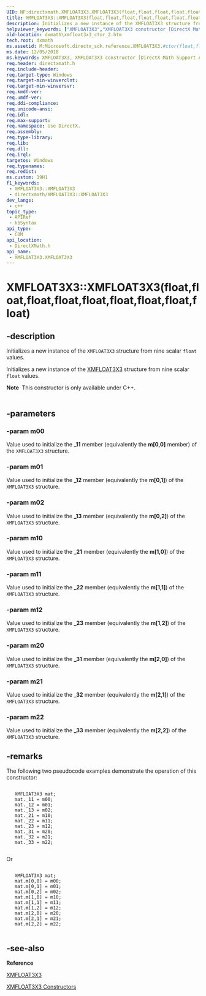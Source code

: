 ```yaml
---
UID: NF:directxmath.XMFLOAT3X3.XMFLOAT3X3(float,float,float,float,float,float,float,float,float)
title: XMFLOAT3X3::XMFLOAT3X3(float,float,float,float,float,float,float,float,float) (directxmath.h)
description: Initializes a new instance of the XMFLOAT3X3 structure from nine scalar float values.
helpviewer_keywords: ["XMFLOAT3X3","XMFLOAT3X3 constructor [DirectX Math Support APIs]","XMFLOAT3X3 constructor [DirectX Math Support APIs]","XMFLOAT3X3 structure","XMFLOAT3X3 structure [DirectX Math Support APIs]","XMFLOAT3X3 constructor","XMFLOAT3X3.XMFLOAT3X3","XMFLOAT3X3.XMFLOAT3X3(float","float","float","float","float","float","float","float","float)","XMFLOAT3X3::XMFLOAT3X3","XMFLOAT3X3::XMFLOAT3X3(float","float","float","float","float","float","float","float","float)","dxmath.xmfloat3x3_ctor_2"]
old-location: dxmath\xmfloat3x3_ctor_2.htm
tech.root: dxmath
ms.assetid: M:Microsoft.directx_sdk.reference.XMFLOAT3X3.#ctor(float,float,float,float,float,float,float,float,float)
ms.date: 12/05/2018
ms.keywords: XMFLOAT3X3, XMFLOAT3X3 constructor [DirectX Math Support APIs], XMFLOAT3X3 constructor [DirectX Math Support APIs],XMFLOAT3X3 structure, XMFLOAT3X3 structure [DirectX Math Support APIs],XMFLOAT3X3 constructor, XMFLOAT3X3.XMFLOAT3X3, XMFLOAT3X3.XMFLOAT3X3(float,float,float,float,float,float,float,float,float), XMFLOAT3X3::XMFLOAT3X3, XMFLOAT3X3::XMFLOAT3X3(float,float,float,float,float,float,float,float,float), dxmath.xmfloat3x3_ctor_2
req.header: directxmath.h
req.include-header: 
req.target-type: Windows
req.target-min-winverclnt: 
req.target-min-winversvr: 
req.kmdf-ver: 
req.umdf-ver: 
req.ddi-compliance: 
req.unicode-ansi: 
req.idl: 
req.max-support: 
req.namespace: Use DirectX.
req.assembly: 
req.type-library: 
req.lib: 
req.dll: 
req.irql: 
targetos: Windows
req.typenames: 
req.redist: 
ms.custom: 19H1
f1_keywords:
 - XMFLOAT3X3::XMFLOAT3X3
 - directxmath/XMFLOAT3X3::XMFLOAT3X3
dev_langs:
 - c++
topic_type:
 - APIRef
 - kbSyntax
api_type:
 - COM
api_location:
 - DirectXMath.h
api_name:
 - XMFLOAT3X3.XMFLOAT3X3
---
```


# XMFLOAT3X3::XMFLOAT3X3(float,float,float,float,float,float,float,float,float)


## -description

Initializes a new instance of the <code>XMFLOAT3X3</code> structure from nine scalar
	<code>float</code> values.
    

Initializes a new instance of the <a href="/windows/desktop/api/directxmath/ns-directxmath-xmfloat3x3">XMFLOAT3X3</a> structure from nine
	scalar <code>float</code> values.
<div class="alert"><b>Note</b>  This constructor is only available under C++.
    </div><div> </div>

## -parameters

### -param m00

Value used to initialize the <b>_11</b> member (equivalently the <b>m[0,0]</b> member) of the <code>XMFLOAT3X3</code> structure.

### -param m01

Value used to initialize the <b>_12</b> member (equivalently the
		<b>m[0,1]</b>) of the <code>XMFLOAT3X3</code> structure.

### -param m02

Value used to initialize the <b>_13</b> member (equivalently the
		<b>m[0,2]</b>) of the <code>XMFLOAT3X3</code> structure.

### -param m10

Value used to initialize the <b>_21</b> member (equivalently the
		<b>m[1,0]</b>) of the <code>XMFLOAT3X3</code> structure.

### -param m11

Value used to initialize the <b>_22</b> member (equivalently the
		<b>m[1,1]</b>) of the <code>XMFLOAT3X3</code> structure.

### -param m12

Value used to initialize the <b>_23</b> member (equivalently the
		<b>m[1,2]</b>) of the <code>XMFLOAT3X3</code> structure.

### -param m20

Value used to initialize the <b>_31</b> member (equivalently the
		<b>m[2,0]</b>) of the <code>XMFLOAT3X3</code> structure.

### -param m21

Value used to initialize the <b>_32</b> member (equivalently the
		<b>m[2,1]</b>) of the <code>XMFLOAT3X3</code> structure.

### -param m22

Value used to initialize the <b>_33</b> member (equivalently the
		<b>m[2,2]</b>) of the <code>XMFLOAT3X3</code> structure.

## -remarks

The following two pseudocode examples demonstrate the operation of this constructor:
	


```

   XMFLOAT3X3 mat;
   mat._11 = m00;
   mat._12 = m01;
   mat._13 = m02;
   mat._21 = m10;
   mat._22 = m11;
   mat._23 = m12;
   mat._31 = m20;
   mat._32 = m21;
   mat._33 = m22;
      
```


Or
      


```

   XMFLOAT3X3 mat;
   mat.m[0,0] = m00;
   mat.m[0,1] = m01;
   mat.m[0,2] = m02;
   mat.m[1,0] = m10;
   mat.m[1,1] = m11;
   mat.m[1,2] = m12;
   mat.m[2,0] = m20;
   mat.m[2,1] = m21;
   mat.m[2,2] = m22;
      
```

## -see-also

<b>Reference</b>



<a href="/windows/desktop/api/directxmath/ns-directxmath-xmfloat3x3">XMFLOAT3X3</a>



<a href="/windows/desktop/dxmath/xmfloat3x3-ctor">XMFLOAT3X3 Constructors</a>